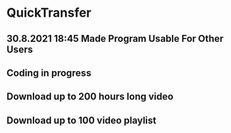 # QuickTransfer
## 30.8.2021 18:45 Made Program Usable For Other Users
## Coding in progress
## Download up to 200 hours long video
## Download up to 100 video playlist
